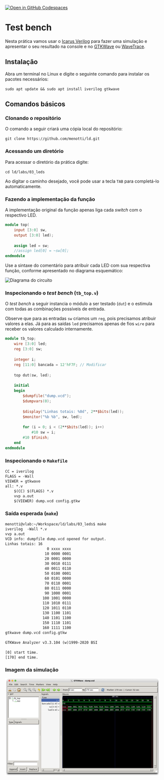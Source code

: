 [![Open in GitHub Codespaces](https://github.com/codespaces/badge.svg)](https://codespaces.new/menotti/ld)

# Test bench

Nesta prática vamos usar o [Icarus Verilog](https://steveicarus.github.io/iverilog/) para fazer uma simulação e apresentar o seu resultado na console e no [GTKWave](https://gtkwave.sourceforge.net/) ou [WaveTrace](https://marketplace.visualstudio.com/items?itemName=wavetrace.wavetrace).

## Instalação

Abra um terminal no Linux e digite o seguinte comando para instalar os pacotes necessários:

`sudo apt update && sudo apt install iverilog gtkwave`

## Comandos básicos 

### Clonando o repositório

O comando a seguir criará uma cópia local do repositório:

`git clone https://github.com/menotti/ld.git`

### Acessando um diretório 

Para acessar o diretório da prática digite:

`cd ld/labs/03_leds`

Ao digitar o caminho desejado, você pode usar a tecla `TAB` para completá-lo automaticamente.

### Fazendo a implementação da função

A implementação original da função apenas liga cada *switch* com o respectivo LED. 

```verilog
module top(
	input [3:0] sw, 
	output [3:0] led);

	assign led = sw;
	//assign led[0] = ~sw[0];
endmodule
```

Use a sintaxe do comentário para atribuir cada LED com sua respectiva função, conforme apresentado no diagrama esquemático:

![Diagrama do circuito](../../figs/leds.png "Diagrama do circuito")


### Inspecionando o *test bench* (`tb_top.v`)

O *test bench* a seguir instancia o módulo a ser testado (`dut`) e o estimula com todas as combinações possíveis de entrada. 

Observe que para as entradas `sw` criamos um `reg`, pois precisamos atribuir valores a elas. Já para as saídas `led` precisamos apenas de fios `wire` para receber os valores calculado internamente. 

```verilog
module tb_top;
	wire [3:0] led;
	reg [3:0] sw;

	integer i;
	reg [11:0] bancada = 12'hF7F; // Modificar

	top dut(sw, led);

	initial 
	begin
		$dumpfile("dump.vcd");
		$dumpvars(0);
		
		$display("Linhas totais: %0d", 2**$bits(led));
		$monitor("%b %b", sw, led);

		for (i = 0; i < (2**$bits(led)); i++)
			#10 sw = i;
		#10 $finish;
	end
endmodule
```

### Inspecionando o `Makefile`

```make
CC = iverilog 
FLAGS = -Wall
VIEWER = gtkwave
all: *.v
	$(CC) $(FLAGS) *.v 
	vvp a.out
	$(VIEWER) dump.vcd config.gtkw
```

### Saída esperada (`make`)

```
menotti@vlab:~/Workspace/ld/labs/03_leds$ make
iverilog  -Wall *.v 
vvp a.out
VCD info: dumpfile dump.vcd opened for output.
Linhas totais: 16
                   0 xxxx xxxx
                  10 0000 0001
                  20 0001 0000
                  30 0010 0111
                  40 0011 0110
                  50 0100 0001
                  60 0101 0000
                  70 0110 0001
                  80 0111 0000
                  90 1000 0001
                 100 1001 0000
                 110 1010 0111
                 120 1011 0110
                 130 1100 1101
                 140 1101 1100
                 150 1110 1101
                 160 1111 1100
gtkwave dump.vcd config.gtkw

GTKWave Analyzer v3.3.104 (w)1999-2020 BSI

[0] start time.
[170] end time.
```

### Imagem da simulação

![Imagem da simulação](dump.png)